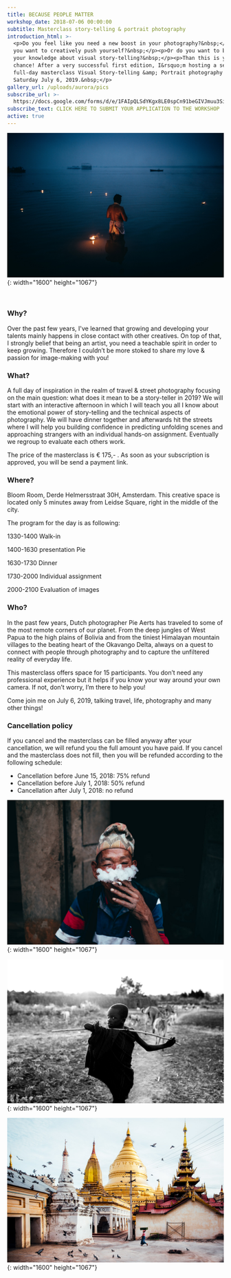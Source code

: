 ```yaml
---
title: BECAUSE PEOPLE MATTER
workshop_date: 2018-07-06 00:00:00
subtitle: Masterclass story-telling & portrait photography
introduction_html: >-
  <p>Do you feel like you need a new boost in your photography?&nbsp;</p><p>Do
  you want to creatively push yourself?&nbsp;</p><p>Or do you want to broaden
  your knowledge about visual story-telling?&nbsp;</p><p>Than this is your
  chance! After a very successful first edition, I&rsquo;m hosting a second
  full-day masterclass Visual Story-telling &amp; Portrait photography on
  Saturday July 6, 2019.&nbsp;</p>
gallery_url: /uploads/aurora/pics
subscribe_url: >-
  https://docs.google.com/forms/d/e/1FAIpQLSdYKgx8LE0spCn91beGIVJmuu3Sieie3fiM-If-w0mk9PiEMQ/viewform
subscribe_text: CLICK HERE TO SUBMIT YOUR APPLICATION TO THE WORKSHOP
active: true
---
```


![](/uploads/2g2a0960a-2aaaa.jpg){: width="1600" height="1067"}

&nbsp;

### Why?

Over the past few years, I've learned that growing and developing your talents mainly happens in close contact with other creatives. On top of that, I strongly belief that being an artist, you need a teachable spirit in order to keep growing. Therefore I couldn’t be more stoked to share my love & passion for image-making with you\!

### What?

A full day of inspiration in the realm of travel & street photography focusing on the main question: what does it mean to be a story-teller in 2019? We will start with an interactive afternoon in which I will teach you all I know about the emotional power of story-telling and the technical aspects of photography. We will have dinner together and afterwards hit the streets where I will help you building confidence in predicting unfolding scenes and approaching strangers with an individual hands-on assignment. Eventually we regroup to evaluate each others work.&nbsp;

The price of the masterclass is € 175,- . As soon as your subscription is approved, you will be send a payment link.

### Where?

Bloom Room, Derde Helmersstraat 30H, Amsterdam. This creative space is located only 5 minutes away from Leidse Square, right in the middle of the city.

The program for the day is as following:

1330-1400 Walk-in

1400-1630 presentation Pie&nbsp;

1630-1730 Dinner

1730-2000 Individual assignment&nbsp;

2000-2100 Evaluation of images

### Who?

In the past few years, Dutch photographer Pie Aerts has traveled to some of the most remote corners of our planet. From the deep jungles of West Papua to the high plains of Bolivia and from the tiniest Himalayan mountain villages to the beating heart of the Okavango Delta, always on a quest to connect with people through photography and to capture the unfiltered reality of everyday life.&nbsp;

This masterclass offers space for 15 participants. You don’t need any professional experience but it helps if you know your way around your own camera. If not, don’t worry, I’m there to help you\!&nbsp;

Come join me on July 6, 2019, talking travel, life, photography and many other things\!

### Cancellation policy

If you cancel and the masterclass can be filled anyway after your cancellation, we will refund you the full amount you have paid. If you cancel and the masterclass does not fill, then you will be refunded according to the following schedule:

* Cancellation before June 15, 2018: 75% refund
* Cancellation before July 1, 2018: 50% refund
* Cancellation after July 1, 2018: no refund

![](/uploads/2g2a3630.jpg){: width="1600" height="1067"}

![](/uploads/2g2a9720.jpg){: width="1600" height="1067"}

![](/uploads/2g2a5941aaaa.jpg){: width="1600" height="1067"}

&nbsp;

&nbsp;
